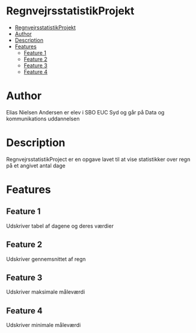 # RegnvejrsstatistikProjekt
- [RegnvejrsstatistikProjekt](#regnvejrsstatistikprojekt)
- [Author](#author)
- [Description](#description)
- [Features](#features)
  - [Feature 1](#feature-1)
  - [Feature 2](#feature-2)
  - [Feature 3](#feature-3)
  - [Feature 4](#feature-4)

# Author
Elias Nielsen Andersen er elev i SBO EUC Syd og går på Data og kommunikations uddannelsen

# Description
RegnvejrsstatistikProject er en opgave lavet til at vise statistikker over regn på et angivet antal dage

# Features

## Feature 1
Udskriver tabel af dagene og deres værdier

## Feature 2
Udskriver  gennemsnittet af regn

## Feature 3
Udskriver maksimale måleværdi

## Feature 4
Udskriver minimale måleværdi
